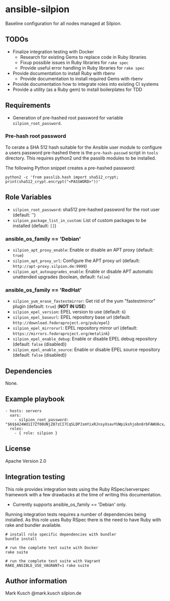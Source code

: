 # ansible-silpion

Baseline configuration for all nodes managed at Silpion.

## TODOs

- Finalize integration testing with Docker
    - Research for existing Gems to replace code in Ruby libraries
    - Fixup possible issues in Ruby libraries for ``rake spec``
    - Provide useful error handling in Ruby libraries for ``rake spec``
- Provide documentation to install Ruby with rbenv
    - Provide documentation to install required Gems with rbenv
- Provide documentation how to integrate roles into existing CI systems
- Provide a utility (as a Ruby gem) to install boilerplates for TDD

## Requirements

- Generation of pre-hashed root password for variable ``silpion_root_password``.

### Pre-hash root password

To cerate a SHA 512 hash suitable for the Ansible user module to configure
a users password pre-hashed there is the `pre-hash-passwd` script in `tools`
directory.
This requires python2 und the passlib modules to be installed.

The following Python snippet creates a pre-hashed password:

    python2 -c 'from passlib.hash import sha512_crypt; print(sha512_crypt.encrypt("<PASSWORD>"))'

## Role Variables

* ``silpion_root_password``: sha512 pre-hashed password for the root user (default: '')
* ``silpion_package_list_in_custom``: List of custom packages to be installed (default: ``[]``)

### ansible_os_family == 'Debian'

* ``silpion_apt_proxy_enable``: Enable or disable an APT proxy (default: ``true``)
* ``silpion_apt_proxy_url``: Configure the APT proxy url (default: ``http://apt-proxy.silpion.de:9999``)
* ``silpion_apt_autoupgrades_enable``: Enable or disable APT automatic unattended upgrades (boolean, default: ``false``)

### ansible_os_family == 'RedHat'

* ``silpion_yum_erase_fastestmirror``: Get rid of the yum "fastestmirror" plugin (default: ``true``) (**NOT IN USE**)
* ``silpion_epel_version``: EPEL version to use (default: ``6``)
* ``silpion_epel_baseurl``: EPEL repository base url (default: ``http://download.fedoraproject.org/pub/epel``)
* ``silpion_epel_mirrorurl``: EPEL repository mirror url (default: ``https://mirrors.fedoraproject.org/metalink``)
* ``silpion_epel_enable_debug``: Enable or disable EPEL debug repository (default: ``false`` (disabled))
* ``silpion_epel_enable_source``: Enable or disable EPEL source repository (default: ``false`` (disabled))

## Dependencies

None.

## Example playbook

    - hosts: servers
      vars:
        - silpion_root_password: "$6$$424Wd1I7Zf08UNjZ87zCI7CqSLDPJsmYixRJnsyXsavYUWpikshjobn8rbFAWU6cx/CzBkuaSteiZKhQj/0ia0"
      roles:
        - { role: silpion }

## License

Apache Version 2.0

## Integration testing

This role provides integration tests using the Ruby RSpec/serverspec framework
with a few drawbacks at the time of writing this documentation.

- Currently supports ansible_os_family == 'Debian' only.

Running integration tests requires a number of dependencies being
installed. As this role uses Ruby RSpec there is the need to have
Ruby with rake and bundler available.

    # install role specific dependencies with bundler
    bundle install

<!-- -->

    # run the complete test suite with Docker
    rake suite

<!-- -->

    # run the complete test suite with Vagrant
    RAKE_ANSIBLE_USE_VAGRANT=1 rake suite


## Author information

Mark Kusch @mark.kusch silpion.de


<!-- vim: set nofen ts=4 sw=4 et: -->
